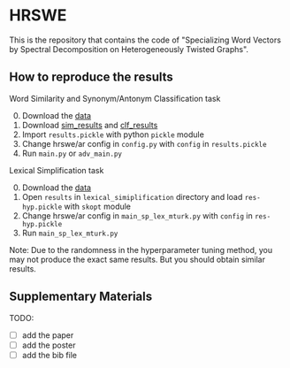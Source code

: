# HRSWE

This is the repository that contains the code of "Specializing Word Vectors by Spectral Decomposition on Heterogeneously Twisted Graphs".


## How to reproduce the results

Word Similarity and Synonym/Antonym Classification task

0. Download the [data](https://www.dropbox.com/s/q66b1j8f0fuodsx/data.zip?dl=0)
1. Download [sim_results](https://www.dropbox.com/s/chqg0psxnu0tnl1/sim_results.zip?dl=0) and [clf_results](https://www.dropbox.com/s/mrfvjnfs91x8561/clf_results.zip?dl=0)
2. Import `results.pickle` with python `pickle` module
3. Change hrswe/ar config in `config.py` with `config` in `results.pickle`
4. Run `main.py` or `adv_main.py`

Lexical Simplification task

0. Download the [data](https://www.dropbox.com/s/q66b1j8f0fuodsx/data.zip?dl=0)
1. Open `results` in `lexical_simiplification` directory and load `res-hyp.pickle` with `skopt` module
2. Change hrswe/ar config in `main_sp_lex_mturk.py` with `config` in `res-hyp.pickle`
3. Run `main_sp_lex_mturk.py`

Note: Due to the randomness in the hyperparameter tuning method, you may not produce the exact same results. But you should obtain similar results.

## Supplementary Materials

TODO:

- [ ] add the paper
- [ ] add the poster 
- [ ] add the bib file 

